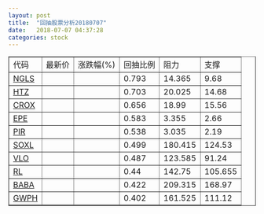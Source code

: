 ```yaml
---
layout: post
title:  "回抽股票分析20180707"
date:   2018-07-07 04:37:28
categories: stock
---
```

<script type="text/javascript">
var stockList = []
stockList.push('gb_ngls');
stockList.push('gb_htz');
stockList.push('gb_crox');
stockList.push('gb_epe');
stockList.push('gb_pir');
stockList.push('gb_soxl');
stockList.push('gb_vlo');
stockList.push('gb_rl');
stockList.push('gb_baba');
stockList.push('gb_gwph');
</script>
<table border="1">
 <tr>
 <td>代码</td>
 <td>最新价</td>
 <td>涨跌幅(%)</td>
 <td>回抽比例</td>
 <td>阻力</td>
 <td>支撑</td>
</tr>
  <tr id="ngls">
  <td><a href="http://stock.finance.sina.com.cn/usstock/quotes/NGLS.html" target="_blank">NGLS</a></td><td></td><td></td><td>0.793</td><td>14.365</td><td>9.68</td></tr>
  <tr id="htz">
  <td><a href="http://stock.finance.sina.com.cn/usstock/quotes/HTZ.html" target="_blank">HTZ</a></td><td></td><td></td><td>0.703</td><td>20.025</td><td>14.68</td></tr>
  <tr id="crox">
  <td><a href="http://stock.finance.sina.com.cn/usstock/quotes/CROX.html" target="_blank">CROX</a></td><td></td><td></td><td>0.656</td><td>18.99</td><td>15.56</td></tr>
  <tr id="epe">
  <td><a href="http://stock.finance.sina.com.cn/usstock/quotes/EPE.html" target="_blank">EPE</a></td><td></td><td></td><td>0.583</td><td>3.355</td><td>2.66</td></tr>
  <tr id="pir">
  <td><a href="http://stock.finance.sina.com.cn/usstock/quotes/PIR.html" target="_blank">PIR</a></td><td></td><td></td><td>0.538</td><td>3.035</td><td>2.19</td></tr>
  <tr id="soxl">
  <td><a href="http://stock.finance.sina.com.cn/usstock/quotes/SOXL.html" target="_blank">SOXL</a></td><td></td><td></td><td>0.499</td><td>180.415</td><td>124.53</td></tr>
  <tr id="vlo">
  <td><a href="http://stock.finance.sina.com.cn/usstock/quotes/VLO.html" target="_blank">VLO</a></td><td></td><td></td><td>0.487</td><td>123.585</td><td>91.24</td></tr>
  <tr id="rl">
  <td><a href="http://stock.finance.sina.com.cn/usstock/quotes/RL.html" target="_blank">RL</a></td><td></td><td></td><td>0.44</td><td>142.75</td><td>105.655</td></tr>
  <tr id="baba">
  <td><a href="http://stock.finance.sina.com.cn/usstock/quotes/BABA.html" target="_blank">BABA</a></td><td></td><td></td><td>0.422</td><td>209.315</td><td>168.97</td></tr>
  <tr id="gwph">
  <td><a href="http://stock.finance.sina.com.cn/usstock/quotes/GWPH.html" target="_blank">GWPH</a></td><td></td><td></td><td>0.402</td><td>161.525</td><td>111.12</td></tr>
</table>
